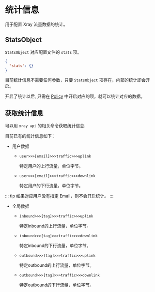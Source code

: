 # 统计信息

用于配置 Xray 流量数据的统计。

## StatsObject

`StatsObject` 对应配置文件的 `stats` 项。

```json
{
  "stats": {}
}
```

目前统计信息不需要任何参数，只要 `StatsObject` 项存在，内部的统计即会开启。

开启了统计以后, 只需在 [Policy](../../base/policy) 中开启对应的项，就可以统计对应的数据。


## 获取统计信息

可以用 `xray api` 的相关命令获取统计信息.

目前已有的统计信息如下：

- 用户数据

  - `user>>>[email]>>>traffic>>>uplink`

    特定用户的上行流量，单位字节。

  - `user>>>[email]>>>traffic>>>downlink` 

    特定用户的下行流量，单位字节。

::: tip
如果对应用户没有指定 Email，则不会开启统计。
:::


- 全局数据

  - `inbound>>>[tag]>>>traffic>>>uplink`

    特定inbound的上行流量，单位字节。

  - `inbound>>>[tag]>>>traffic>>>downlink`

    特定inbound的下行流量，单位字节。

  - `outbound>>>[tag]>>>traffic>>>uplink`

    特定outbound的上行流量，单位字节。

  - `outbound>>>[tag]>>>traffic>>>downlink`

    特定outbound的下行流量，单位字节。
